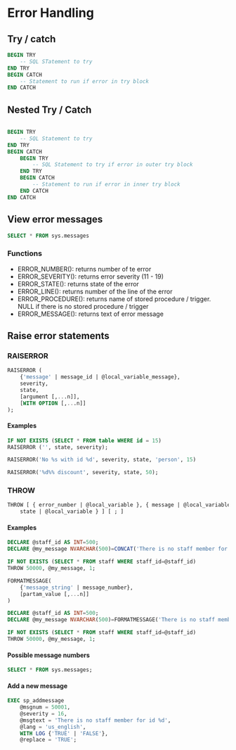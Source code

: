 # Error Handling

## Try / catch

```sql
BEGIN TRY
    -- SQL STatement to try
END TRY
BEGIN CATCH
    -- Statement to run if error in try block
END CATCH
```

## Nested Try / Catch

```sql

BEGIN TRY
    -- SQL Statement to try
END TRY
BEGIN CATCH
    BEGIN TRY
        -- SQL Statement to try if error in outer try block
    END TRY
    BEGIN CATCH
        -- Statement to run if error in inner try block
    END CATCH
END CATCH
```

## View error messages

```sql
SELECT * FROM sys.messages
```

### Functions

- ERROR_NUMBER(): returns number of te error
- ERROR_SEVERITY(): returns error severity (11 - 19)
- ERROR_STATE(): returns state of the error
- ERROR_LINE(): returns number of the line of the error
- ERROR_PROCEDURE(): returns name of stored procedure / trigger. NULL if there is no stored procedure / trigger
- ERROR_MESSAGE(): returns text of error message

## Raise error statements

### RAISERROR

```sql
RAISERROR (
    {'message' | message_id | @local_variable_message}, 
    severity, 
    state,
    [argument [,...n]],
    [WITH OPTION [,...n]]
);
```
#### Examples

```sql
IF NOT EXISTS (SELECT * FROM table WHERE id = 15)
RAISERROR ('', state, severity);
```

```sql
RAISERROR('No %s with id %d', severity, state, 'person', 15)
```

```sql
RAISERROR('%d%% discount', severity, state, 50);
```

### THROW

```sql
THROW [ { error_number | @local_variable }, { message | @local_variable }, {
    state | @local_variable } ] [ ; ]
```
#### Examples

```sql
DECLARE @staff_id AS INT=500;
DECLARE @my_message NVARCHAR(500)=CONCAT('There is no staff member for id', @staff_id);

IF NOT EXISTS (SELECT * FROM staff WHERE staff_id=@staff_id)
THROW 50000, @my_message, 1;
```

```sql
FORMATMESSAGE(
    {'message_string' | message_number},
    [partam_value [,...n]]
)

DECLARE @staff_id AS INT=500;
DECLARE @my_message NVARCHAR(500)=FORMATMESSAGE('There is no staff member for id %d', @staff_id);

IF NOT EXISTS (SELECT * FROM staff WHERE staff_id=@staff_id)
THROW 50000, @my_message, 1;
```

#### Possible message numbers

```sql
SELECT * FROM sys.messages;
```

#### Add a new message

```sql
EXEC sp_addmessage
    @msgnum = 50001,
    @severity = 16,
    @msgtext = 'There is no staff member for id %d',
    @lang = 'us_english',
    WITH LOG {'TRUE' | 'FALSE'},
    @replace = 'TRUE';
```



